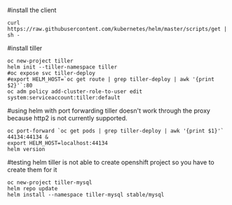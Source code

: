 #install the client

```
curl https://raw.githubusercontent.com/kubernetes/helm/master/scripts/get | sh -
```

#install tiller

```
oc new-project tiller
helm init --tiller-namespace tiller
#oc expose svc tiller-deploy
#export HELM_HOST=`oc get route | grep tiller-deploy | awk '{print $2}'`:80
oc adm policy add-cluster-role-to-user edit system:serviceaccount:tiller:default

```

#using helm with port forwarding
tiller doesn't work through the proxy because http2 is not currently supported.
```
oc port-forward `oc get pods | grep tiller-deploy | awk '{print $1}'` 44134:44134 &
export HELM_HOST=localhost:44134
helm version
```

#testing helm
tiller is not able to create openshift project so you have to create them for it
```
oc new-project tiller-mysql
helm repo update
helm install --namespace tiller-mysql stable/mysql
```
